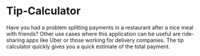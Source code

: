 # Tip-Calculator
Have you had a problem splitting payments in a restaurant after a nice meal with friends? Other use cases where this application can be useful are ride-sharing apps like Uber or those working for delivery companies. The tip calculator quickly gives you a quick estimate of the total payment.
